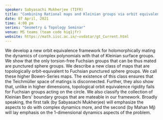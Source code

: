 ```yaml
---
speaker: Sabyasachi Mukherjee (TIFR) 
title: "Combining Rational maps and Kleinian groups via orbit equivalence - I"
date: 07 April, 2021
time: 4:00 pm
series: "Geometry & Topology Seminar"
venue: MS teams (team code hiq1jfr)
website: https://math.iisc.ac.in/~vvdatar/gt_Current.html
---
```


We develop a new orbit equivalence framework for holomorphically mating the dynamics of complex polynomials with that of Kleinian surface groups. 
We show that the only torsion-free Fuchsian groups that can be thus mated are punctured sphere groups. We describe a new class of maps that are 
topologically orbit-equivalent to Fuchsian punctured sphere groups. We call these higher Bowen-Series maps. The existence of this class ensures that the 
Teichmüller space of matings is disconnected. Further, they also show that, unlike in higher dimensions, topological orbit equivalence rigidity fails for 
Fuchsian groups acting on the circle. We also classify the collection of Kleinian Bers' boundary groups that are mateable in our framework. Broadly speaking, 
the first talk (by Sabyasachi Mukherjee) will emphasize the aspects to do with complex dynamics more, and the second (by Mahan Mj) will lay emphasis 
on the 1-dimensional dynamics aspects of the problem.
